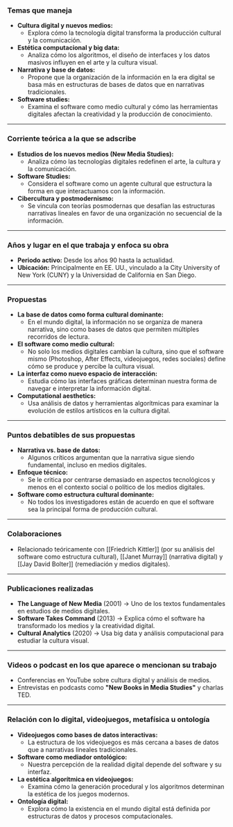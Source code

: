 ### **Temas que maneja**

- **Cultura digital y nuevos medios:**
    - Explora cómo la tecnología digital transforma la producción cultural y la comunicación.
- **Estética computacional y big data:**
    - Analiza cómo los algoritmos, el diseño de interfaces y los datos masivos influyen en el arte y la cultura visual.
- **Narrativa y base de datos:**
    - Propone que la organización de la información en la era digital se basa más en estructuras de bases de datos que en narrativas tradicionales.
- **Software studies:**
    - Examina el software como medio cultural y cómo las herramientas digitales afectan la creatividad y la producción de conocimiento.

---

### **Corriente teórica a la que se adscribe**

- **Estudios de los nuevos medios (New Media Studies):**
    - Analiza cómo las tecnologías digitales redefinen el arte, la cultura y la comunicación.
- **Software Studies:**
    - Considera el software como un agente cultural que estructura la forma en que interactuamos con la información.
- **Cibercultura y postmodernismo:**
    - Se vincula con teorías posmodernas que desafían las estructuras narrativas lineales en favor de una organización no secuencial de la información.

---

### **Años y lugar en el que trabaja y enfoca su obra**

- **Periodo activo:** Desde los años 90 hasta la actualidad.
- **Ubicación:** Principalmente en EE. UU., vinculado a la City University of New York (CUNY) y la Universidad de California en San Diego.

---

### **Propuestas**

- **La base de datos como forma cultural dominante:**
    - En el mundo digital, la información no se organiza de manera narrativa, sino como bases de datos que permiten múltiples recorridos de lectura.
- **El software como medio cultural:**
    - No solo los medios digitales cambian la cultura, sino que el software mismo (Photoshop, After Effects, videojuegos, redes sociales) define cómo se produce y percibe la cultura visual.
- **La interfaz como nuevo espacio de interacción:**
    - Estudia cómo las interfaces gráficas determinan nuestra forma de navegar e interpretar la información digital.
- **Computational aesthetics:**
    - Usa análisis de datos y herramientas algorítmicas para examinar la evolución de estilos artísticos en la cultura digital.

---

### **Puntos debatibles de sus propuestas**

- **Narrativa vs. base de datos:**
    - Algunos críticos argumentan que la narrativa sigue siendo fundamental, incluso en medios digitales.
- **Enfoque técnico:**
    - Se le critica por centrarse demasiado en aspectos tecnológicos y menos en el contexto social o político de los medios digitales.
- **Software como estructura cultural dominante:**
    - No todos los investigadores están de acuerdo en que el software sea la principal forma de producción cultural.

---

### **Colaboraciones**

- Relacionado teóricamente con [[Friedrich Kittler]] (por su análisis del software como estructura cultural), [[Janet Murray]] (narrativa digital) y [[Jay David Bolter]] (remediación y medios digitales).

---

### **Publicaciones realizadas**

- **The Language of New Media** (2001) → Uno de los textos fundamentales en estudios de medios digitales.
- **Software Takes Command** (2013) → Explica cómo el software ha transformado los medios y la creatividad digital.
- **Cultural Analytics** (2020) → Usa big data y análisis computacional para estudiar la cultura visual.

---

### **Videos o podcast en los que aparece o mencionan su trabajo**

- Conferencias en YouTube sobre cultura digital y análisis de medios.
- Entrevistas en podcasts como **"New Books in Media Studies"** y charlas TED.

---

### **Relación con lo digital, videojuegos, metafísica u ontología**

- **Videojuegos como bases de datos interactivas:**
    - La estructura de los videojuegos es más cercana a bases de datos que a narrativas lineales tradicionales.
- **Software como mediador ontológico:**
    - Nuestra percepción de la realidad digital depende del software y su interfaz.
- **La estética algorítmica en videojuegos:**
    - Examina cómo la generación procedural y los algoritmos determinan la estética de los juegos modernos.
- **Ontología digital:**
    - Explora cómo la existencia en el mundo digital está definida por estructuras de datos y procesos computacionales.